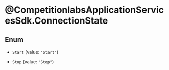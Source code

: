 # @CompetitionlabsApplicationServicesSdk.ConnectionState

## Enum


* `Start` (value: `"Start"`)

* `Stop` (value: `"Stop"`)



